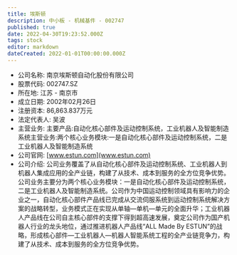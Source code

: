 ```yaml
---
title: 埃斯顿
description: 中小板 - 机械基件 - 002747
published: true
date: 2022-04-30T19:23:52.000Z
tags: stock
editor: markdown
dateCreated: 2022-01-01T00:00:00.000Z
---
```


- 公司名称: 南京埃斯顿自动化股份有限公司
- 股票代码: 002747.SZ
- 所在地: 江苏 - 南京市
- 成立日期: 2002年02月26日
- 注册资本: 86,863.837万元
- 法定代表人: 吴波
- 主营业务: 主要产品:自动化核心部件及运动控制系统，工业机器人及智能制造系统主营业务:两个核心业务模块:一是自动化核心部件及运动控制系统，二是工业机器人及智能制造系统
- 公司官网: [www.estun.com](www.estun.com)
- 公司介绍: 公司业务覆盖了从自动化核心部件及运动控制系统、工业机器人到机器人集成应用的全产业链，构建了从技术、成本到服务的全方位竞争优势。公司业务主要分为两个核心业务模块：一是自动化核心部件及运动控制系统，二是工业机器人及智能制造系统。公司作为中国运动控制领域具有影响力的企业之一，自动化核心部件产品线已完成从交流伺服系统到运动控制系统解决方案的战略转型，业务模式正在实现从单轴—单机—单元的全面升华；工业机器人产品线在公司自主核心部件的支撑下得到超高速发展，奠定公司作为国产机器人行业的龙头地位，通过推进机器人产品线“ALL Made By ESTUN”的战略，形成核心部件—工业机器人—机器人智能系统工程的全产业链竞争力，构建了从技术、成本到服务的全方位竞争优势。


